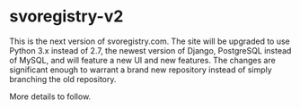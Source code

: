 svoregistry-v2
==============
This is the next version of svoregistry.com. The site will be upgraded to use Python 3.x instead of 2.7, the newest version of Django, PostgreSQL instead of MySQL, and will feature a new UI and new features. The changes are significant enough to warrant a brand new repository instead of simply branching the old repository.

More details to follow.
